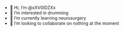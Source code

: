 - 👋 Hi, I’m @xXV0IDZXx
- 👀 I’m interested in drumming
- 🌱 I’m currently learning neurosurgery
- 💞️ I’m looking to collaborate on nothing at the moment

<!---
xXV0IDZXx/xXV0IDZXx is a ✨ special ✨ repository because its `README.md` (this file) appears on your GitHub profile.
You can click the Preview link to take a look at your changes.
--->

